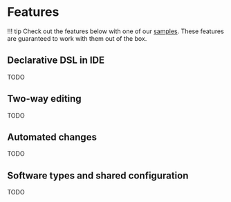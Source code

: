 <!-- omit in toc -->
# Features

!!! tip
    Check out the features below with one of our [samples](./samples.md). These features are guaranteed to work with them out of the box.

## Declarative DSL in IDE

TODO

## Two-way editing

TODO

## Automated changes

TODO

## Software types and shared configuration

TODO
